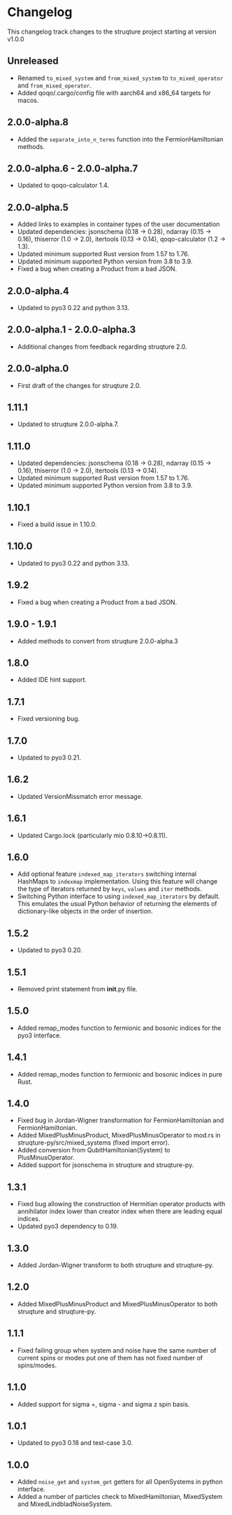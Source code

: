 # Changelog

This changelog track changes to the struqture project starting at version v1.0.0

## Unreleased

* Renamed `to_mixed_system` and `from_mixed_system` to `to_mixed_operator` and `from_mixed_operator`.
* Added qoqo/.cargo/config file with aarch64 and x86_64 targets for macos.

## 2.0.0-alpha.8

* Added the `separate_into_n_terms` function into the FermionHamiltonian methods.

## 2.0.0-alpha.6 - 2.0.0-alpha.7

* Updated to qoqo-calculator 1.4.

## 2.0.0-alpha.5

* Added links to examples in container types of the user documentation
* Updated dependencies: jsonschema (0.18 -> 0.28), ndarray (0.15 -> 0.16), thiserror (1.0 -> 2.0), itertools (0.13 -> 0.14), qoqo-calculator (1.2 -> 1.3).
* Updated minimum supported Rust version from 1.57 to 1.76.
* Updated minimum supported Python version from 3.8 to 3.9.
* Fixed a bug when creating a Product from a bad JSON.

## 2.0.0-alpha.4

* Updated to pyo3 0.22 and python 3.13.

## 2.0.0-alpha.1 - 2.0.0-alpha.3

* Additional changes from feedback regarding struqture 2.0.

## 2.0.0-alpha.0

* First draft of the changes for struqture 2.0.

## 1.11.1

* Updated to struqture 2.0.0-alpha.7.

## 1.11.0

* Updated dependencies: jsonschema (0.18 -> 0.28), ndarray (0.15 -> 0.16), thiserror (1.0 -> 2.0), itertools (0.13 -> 0.14).
* Updated minimum supported Rust version from 1.57 to 1.76.
* Updated minimum supported Python version from 3.8 to 3.9.

## 1.10.1

* Fixed a build issue in 1.10.0.

## 1.10.0

* Updated to pyo3 0.22 and python 3.13.

## 1.9.2

* Fixed a bug when creating a Product from a bad JSON.

## 1.9.0 - 1.9.1

* Added methods to convert from struqture 2.0.0-alpha.3

## 1.8.0

* Added IDE hint support.

## 1.7.1

* Fixed versioning bug.

## 1.7.0

* Updated to pyo3 0.21.

## 1.6.2

* Updated VersionMissmatch error message.

## 1.6.1

* Updated Cargo.lock (particularly mio 0.8.10->0.8.11).

## 1.6.0

* Add optional feature `indexed_map_iterators` switching internal HashMaps to `indexmap` implementation. Using this feature will change the type of iterators returned by `keys`, `values` and `iter` methods.
* Switching Python interface to using `indexed_map_iterators` by default. This emulates the usual Python behavior of returning the elements of dictionary-like objects in the order of insertion.

## 1.5.2

* Updated to pyo3 0.20.

## 1.5.1

* Removed print statement from __init__.py file.

## 1.5.0

* Added remap_modes function to fermionic and bosonic indices for the pyo3 interface.

## 1.4.1

* Added remap_modes function to fermionic and bosonic indices in pure Rust.

## 1.4.0

* Fixed bug in Jordan-Wigner transformation for FermionHamiltonian and FermionHamiltonian.
* Added MixedPlusMinusProduct, MixedPlusMinusOperator to mod.rs in struqture-py/src/mixed_systems (fixed import error).
* Added conversion from QubitHamiltonian(System) to PlusMinusOperator.
* Added support for jsonschema in struqture and struqture-py.

## 1.3.1

* Fixed bug allowing the construction of Hermitian operator products with annihilator index lower than creator index when there are leading equal indices.
* Updated pyo3 dependency to 0.19.

## 1.3.0

* Added Jordan-Wigner transform to both struqture and struqture-py.

## 1.2.0

* Added MixedPlusMinusProduct and MixedPlusMinusOperator to both struqture and struqture-py.

## 1.1.1

* Fixed failing group when system and noise have the same number of current spins or modes put one of them has not fixed number of spins/modes.

## 1.1.0

* Added support for sigma +, sigma - and sigma z spin basis.

## 1.0.1

* Updated to pyo3 0.18 and test-case 3.0.

## 1.0.0

* Added `noise_get` and `system_get` getters for all OpenSystems in python interface.
* Added a number of particles check to MixedHamiltonian, MixedSystem and MixedLindbladNoiseSystem.

